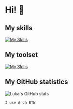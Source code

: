 # Hi! :wave:

## My skills
[![My Skills](https://skillicons.dev/icons?i=py,c,cpp,rust,go,latex,tensorflow,bash)](https://skillicons.dev)

## My toolset
[![My Skills](https://skillicons.dev/icons?i=linux,git,neovim,github,sqlite,docker)](https://skillicons.dev)

## My GitHub statistics
![Luka's GitHub stats](https://github-readme-stats.vercel.app/api?username=lukakralik&count_private=true&theme=gruvbox)

`I use Arch BTW`
